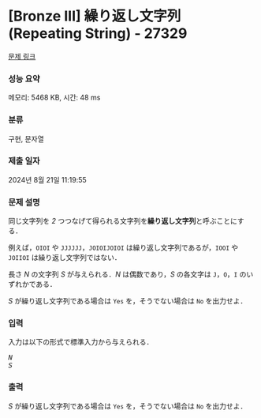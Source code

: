 # [Bronze III] 繰り返し文字列 (Repeating String) - 27329 

[문제 링크](https://www.acmicpc.net/problem/27329) 

### 성능 요약

메모리: 5468 KB, 시간: 48 ms

### 분류

구현, 문자열

### 제출 일자

2024년 8월 21일 11:19:55

### 문제 설명

<p>同じ文字列を <var>2</var> つつなげて得られる文字列を<strong>繰り返し文字列</strong>と呼ぶことにする．</p>

<p>例えば，<code>OIOI</code> や <code>JJJJJJ</code>，<code>JOIOIJOIOI</code> は繰り返し文字列であるが，<code>IOOI</code> や <code>JOIIOI</code> は繰り返し文字列ではない．</p>

<p>長さ <var>N</var> の文字列 <var>S</var> が与えられる．<var>N</var> は偶数であり，<var>S</var> の各文字は <code>J</code>，<code>O</code>，<code>I</code> のいずれかである．</p>

<p><var>S</var> が繰り返し文字列である場合は <code>Yes</code> を，そうでない場合は <code>No</code> を出力せよ．</p>

### 입력 

 <p>入力は以下の形式で標準入力から与えられる．</p>

<pre><var>N</var>
<var>S</var></pre>

### 출력 

 <p><var>S</var> が繰り返し文字列である場合は <code>Yes</code> を，そうでない場合は <code>No</code> を出力せよ．</p>

